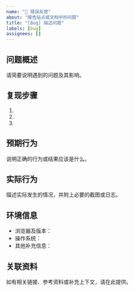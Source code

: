 ```yaml
---
name: "🐞 错误反馈"
about: "报告站点或文档中的问题"
title: "[Bug] 描述问题"
labels: [bug]
assignees: []
---
```


## 问题概述

请简要说明遇到的问题及其影响。

## 复现步骤

1. 
2. 
3. 

## 预期行为

说明正确的行为或结果应该是什么。

## 实际行为

描述实际发生的情况，并附上必要的截图或日志。

## 环境信息

- 浏览器及版本：
- 操作系统：
- 其他补充信息：

## 关联资料

如有相关链接、参考资料或补充上下文，请在此提供。
